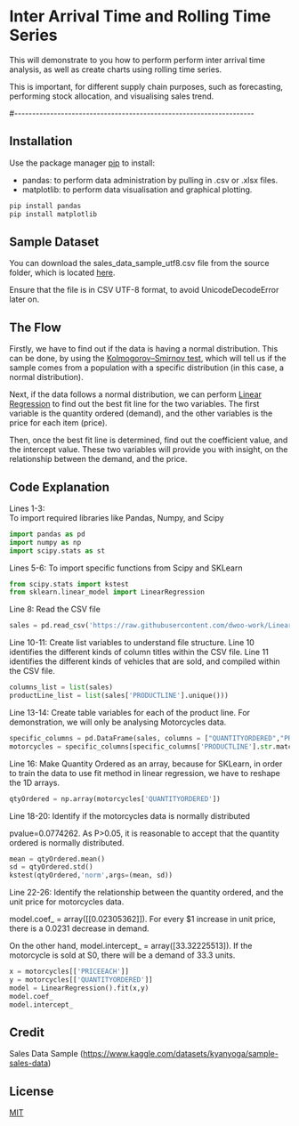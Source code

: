# Inter Arrival Time and Rolling Time Series

This will demonstrate to you how to perform perform inter arrival time analysis, as well as create charts using rolling time series.

This is important, for different supply chain purposes, such as forecasting, performing stock allocation, and visualising sales trend.

#-------------------------------------------------------------------

## Installation

Use the package manager [pip](https://pip.pypa.io/en/stable/) to install:

- pandas: to perform data administration by pulling in .csv or .xlsx files.
- matplotlib: to perform data visualisation and graphical plotting.

```bash
pip install pandas
pip install matplotlib
```

## Sample Dataset

You can download the sales_data_sample_utf8.csv file from the source folder, which is located [here](https://github.com/dwoo-work/Linear_Regression_Analysis_using_Python/tree/main/src).

Ensure that the file is in CSV UTF-8 format, to avoid UnicodeDecodeError later on.

## The Flow

Firstly, we have to find out if the data is having a normal distribution. This can be done, by using the [Kolmogorov–Smirnov test](https://towardsdatascience.com/kolmogorov-smirnov-test-84c92fb4158d), which will tell us if the sample comes from a population with a specific distribution (in this case, a normal distribution).

Next, if the data follows a normal distribution, we can perform [Linear Regression](https://www.ibm.com/sg-en/topics/linear-regression) to find out the best fit line for the two variables. The first variable is the quantity ordered (demand), and the other variables is the price for each item (price).

Then, once the best fit line is determined, find out the coefficient value, and the intercept value. These two variables will provide you with insight, on the relationship between the demand, and the price.

## Code Explanation

Lines 1-3:  
To import required libraries like Pandas, Numpy, and Scipy
```python   
import pandas as pd
import numpy as np
import scipy.stats as st
```

Lines 5-6:
To import specific functions from Scipy and SKLearn
```python   
from scipy.stats import kstest
from sklearn.linear_model import LinearRegression
```

Line 8:
Read the CSV file
```python   
sales = pd.read_csv('https://raw.githubusercontent.com/dwoo-work/Linear_Regression_Analysis_using_Python/main/src/sales_data_sample_utf8.csv')
```

Line 10-11:
Create list variables to understand file structure.
Line 10 identifies the different kinds of column titles within the CSV file.
Line 11 identifies the different kinds of vehicles that are sold, and compiled within the CSV file.
```python   
columns_list = list(sales)
productLine_list = list(sales['PRODUCTLINE'].unique()))
```

Line 13-14:
Create table variables for each of the product line. For demonstration, we will only be analysing Motorcycles data.
```python   
specific_columns = pd.DataFrame(sales, columns = ["QUANTITYORDERED","PRICEEACH","PRODUCTLINE"])
motorcycles = specific_columns[specific_columns['PRODUCTLINE'].str.match('Motorcycles')]
```

Line 16:
Make Quantity Ordered as an array, because for SKLearn, in order to train the data to use fit method in linear regression, we have to reshape the 1D arrays.
```python   
qtyOrdered = np.array(motorcycles['QUANTITYORDERED'])
```

Line 18-20:
Identify if the motorcycles data is normally distributed

pvalue=0.0774262. As P>0.05, it is reasonable to accept that the quantity ordered is normally distributed.
```python   
mean = qtyOrdered.mean()
sd = qtyOrdered.std()
kstest(qtyOrdered,'norm',args=(mean, sd))
```

Line 22-26:
Identify the relationship between the quantity ordered, and the unit price for motorcycles data.

model.coef_ = array([[0.02305362]]). For every $1 increase in unit price, there is a 0.0231 decrease in demand.

On the other hand, model.intercept_ = array([33.32225513]). If the motorcycle is sold at S0, there will be a demand of 33.3 units.
```python   
x = motorcycles[['PRICEEACH']]
y = motorcycles[['QUANTITYORDERED']]
model = LinearRegression().fit(x,y)
model.coef_
model.intercept_
```

## Credit

Sales Data Sample (https://www.kaggle.com/datasets/kyanyoga/sample-sales-data)

## License

[MIT](https://choosealicense.com/licenses/mit/)